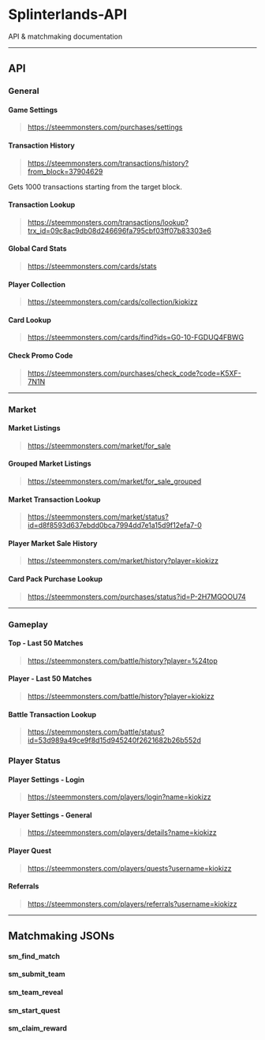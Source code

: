 # Splinterlands-API
API &amp; matchmaking documentation

---

## API
### General

#### Game Settings
> https://steemmonsters.com/purchases/settings

#### Transaction History
> https://steemmonsters.com/transactions/history?from_block=37904629

Gets 1000 transactions starting from the target block.

#### Transaction Lookup
> https://steemmonsters.com/transactions/lookup?trx_id=09c8ac9db08d246696fa795cbf03ff07b83303e6

#### Global Card Stats
> https://steemmonsters.com/cards/stats

#### Player Collection
> https://steemmonsters.com/cards/collection/kiokizz

#### Card Lookup
> https://steemmonsters.com/cards/find?ids=G0-10-FGDUQ4FBWG

#### Check Promo Code
> https://steemmonsters.com/purchases/check_code?code=K5XF-7N1N

---

### Market
#### Market Listings
> https://steemmonsters.com/market/for_sale

#### Grouped Market Listings
> https://steemmonsters.com/market/for_sale_grouped

#### Market Transaction Lookup
> https://steemmonsters.com/market/status?id=d8f8593d637ebdd0bca7994dd7e1a15d9f12efa7-0

#### Player Market Sale History
> https://steemmonsters.com/market/history?player=kiokizz

#### Card Pack Purchase Lookup
> https://steemmonsters.com/purchases/status?id=P-2H7MGOOU74

---

### Gameplay

#### Top - Last 50 Matches
> https://steemmonsters.com/battle/history?player=%24top

#### Player - Last 50 Matches
> https://steemmonsters.com/battle/history?player=kiokizz

#### Battle Transaction Lookup
> https://steemmonsters.com/battle/status?id=53d989a49ce9f8d15d945240f2621682b26b552d

### Player Status

#### Player Settings - Login
> https://steemmonsters.com/players/login?name=kiokizz

#### Player Settings - General
> https://steemmonsters.com/players/details?name=kiokizz

#### Player Quest
> https://steemmonsters.com/players/quests?username=kiokizz

#### Referrals
> https://steemmonsters.com/players/referrals?username=kiokizz

---

## Matchmaking JSONs
#### sm_find_match

#### sm_submit_team

#### sm_team_reveal

#### sm_start_quest

#### sm_claim_reward
